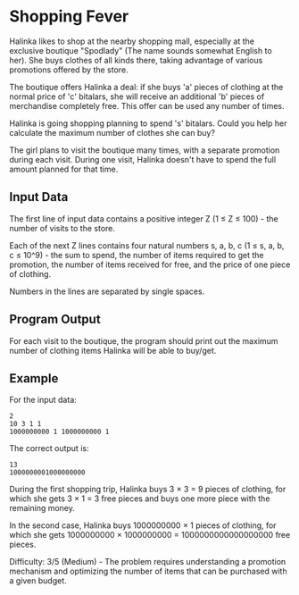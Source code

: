 # Shopping Fever

Halinka likes to shop at the nearby shopping mall, especially at the exclusive boutique "Spodlady" (The name sounds somewhat English to her). She buys clothes of all kinds there, taking advantage of various promotions offered by the store.

The boutique offers Halinka a deal: if she buys 'a' pieces of clothing at the normal price of 'c' bitalars, she will receive an additional 'b' pieces of merchandise completely free. This offer can be used any number of times.

Halinka is going shopping planning to spend 's' bitalars. Could you help her calculate the maximum number of clothes she can buy?

The girl plans to visit the boutique many times, with a separate promotion during each visit. During one visit, Halinka doesn't have to spend the full amount planned for that time.

## Input Data
The first line of input data contains a positive integer Z (1 ≤ Z ≤ 100) - the number of visits to the store.

Each of the next Z lines contains four natural numbers s, a, b, c (1 ≤ s, a, b, c ≤ 10^9) - the sum to spend, the number of items required to get the promotion, the number of items received for free, and the price of one piece of clothing.

Numbers in the lines are separated by single spaces.

## Program Output
For each visit to the boutique, the program should print out the maximum number of clothing items Halinka will be able to buy/get.

## Example
For the input data:
```
2
10 3 1 1
1000000000 1 1000000000 1
```

The correct output is:
```
13
1000000001000000000
```

During the first shopping trip, Halinka buys 3 × 3 = 9 pieces of clothing, for which she gets 3 × 1 = 3 free pieces and buys one more piece with the remaining money.

In the second case, Halinka buys 1000000000 × 1 pieces of clothing, for which she gets 1000000000 × 1000000000 = 1000000000000000000 free pieces.

Difficulty: 3/5 (Medium) - The problem requires understanding a promotion mechanism and optimizing the number of items that can be purchased with a given budget.